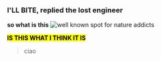 ### I'LL BITE, replied the lost engineer


**so what is this**
![well known spot for nature addicts](cover.png)

<mark> <strong> IS THIS WHAT I THINK IT IS </strong> </mark>


<blockquote>ciao</blockquote>
